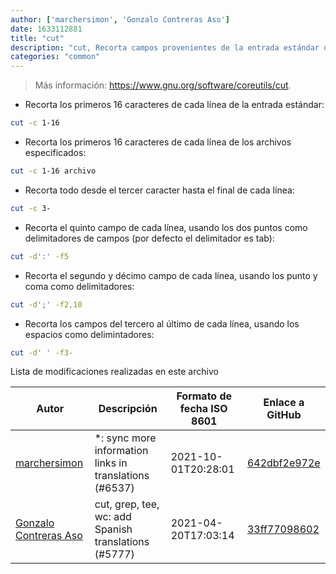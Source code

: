 ```yaml
---
author: ['marchersimon', 'Gonzalo Contreras Aso']
date: 1633112881
title: "cut"
description: "cut, Recorta campos provenientes de la entrada estándar o de archivos."
categories: "common"
---
```

> Más información: <https://www.gnu.org/software/coreutils/cut>.

- Recorta los primeros 16 caracteres de cada línea de la entrada estándar:

```bash
cut -c 1-16
```

- Recorta los primeros 16 caracteres de cada línea de los archivos especificados:

```bash
cut -c 1-16 archivo
```

- Recorta todo desde el tercer caracter hasta el final de cada línea:

```bash
cut -c 3-
```

- Recorta el quinto campo de cada línea, usando los dos puntos como delimitadores de campos (por defecto el delimitador es tab):

```bash
cut -d':' -f5
```

- Recorta el segundo y décimo campo de cada línea, usando los punto y coma como delimitadores:

```bash
cut -d';' -f2,10
```

- Recorta los campos del tercero al último de cada línea, usando los espacios como delimintadores:

```bash
cut -d' ' -f3-
```
Lista de modificaciones realizadas en este archivo


Autor | Descripción | Formato de fecha ISO 8601 | Enlace a GitHub
------|-----|-----|-----
[marchersimon](mailto:50295997+marchersimon@users.noreply.github.com) | *: sync more information links in translations (#6537) | 2021-10-01T20:28:01 | [642dbf2e972e](https://github.com/tldr-pages/tldr/commit/642dbf2e972e388fab8c84ba3b4685fb862b6454)
[Gonzalo Contreras Aso](mailto:61254163+goznalo-git@users.noreply.github.com) | cut, grep, tee, wc: add Spanish translations (#5777) | 2021-04-20T17:03:14 | [33ff77098602](https://github.com/tldr-pages/tldr/commit/33ff7709860217877c597369086fcacfed201a68)

